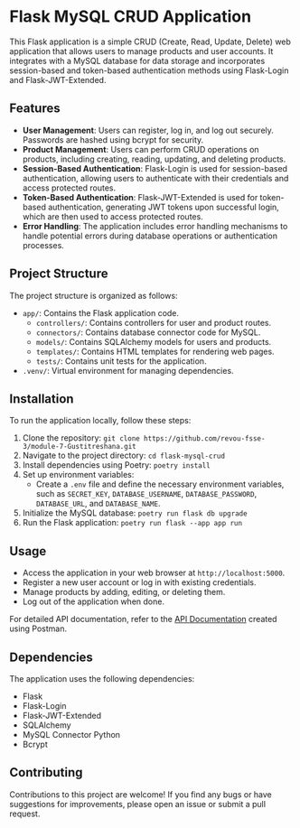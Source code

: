 # Flask MySQL CRUD Application

This Flask application is a simple CRUD (Create, Read, Update, Delete) web application that allows users to manage products and user accounts. It integrates with a MySQL database for data storage and incorporates session-based and token-based authentication methods using Flask-Login and Flask-JWT-Extended.

## Features

- **User Management**: Users can register, log in, and log out securely. Passwords are hashed using bcrypt for security.
- **Product Management**: Users can perform CRUD operations on products, including creating, reading, updating, and deleting products.
- **Session-Based Authentication**: Flask-Login is used for session-based authentication, allowing users to authenticate with their credentials and access protected routes.
- **Token-Based Authentication**: Flask-JWT-Extended is used for token-based authentication, generating JWT tokens upon successful login, which are then used to access protected routes.
- **Error Handling**: The application includes error handling mechanisms to handle potential errors during database operations or authentication processes.

## Project Structure

The project structure is organized as follows:

- `app/`: Contains the Flask application code.
  - `controllers/`: Contains controllers for user and product routes.
  - `connectors/`: Contains database connector code for MySQL.
  - `models/`: Contains SQLAlchemy models for users and products.
  - `templates/`: Contains HTML templates for rendering web pages.
  - `tests/`: Contains unit tests for the application.
- `.venv/`: Virtual environment for managing dependencies.

## Installation

To run the application locally, follow these steps:

1. Clone the repository: `git clone https://github.com/revou-fsse-3/module-7-Gustitreshana.git`
2. Navigate to the project directory: `cd flask-mysql-crud`
3. Install dependencies using Poetry: `poetry install`
4. Set up environment variables:
   - Create a `.env` file and define the necessary environment variables, such as `SECRET_KEY`, `DATABASE_USERNAME`, `DATABASE_PASSWORD`, `DATABASE_URL`, and `DATABASE_NAME`.
5. Initialize the MySQL database: `poetry run flask db upgrade`
6. Run the Flask application: `poetry run flask --app app run`

## Usage

- Access the application in your web browser at `http://localhost:5000`.
- Register a new user account or log in with existing credentials.
- Manage products by adding, editing, or deleting them.
- Log out of the application when done.

For detailed API documentation, refer to the [API Documentation](https://documenter.getpostman.com/view/29213022/2sA2xh2CXP) created using Postman.

## Dependencies

The application uses the following dependencies:

- Flask
- Flask-Login
- Flask-JWT-Extended
- SQLAlchemy
- MySQL Connector Python
- Bcrypt

## Contributing

Contributions to this project are welcome! If you find any bugs or have suggestions for improvements, please open an issue or submit a pull request.
